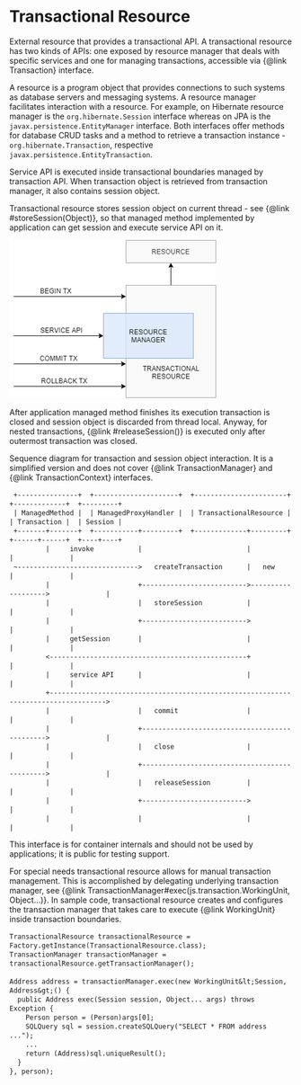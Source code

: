 # Transactional Resource

External resource that provides a transactional API. A transactional resource has two kinds of APIs: one exposed by resource manager that deals with specific services and one for managing transactions, accessible via {@link Transaction} interface.

A resource is a program object that provides connections to such systems as database servers and messaging systems. A resource manager facilitates interaction with a resource. For example, on Hibernate resource manager is the `org.hibernate.Session` interface whereas on JPA is the `javax.persistence.EntityManager` interface. Both interfaces offer methods for database CRUD tasks and a method to retrieve a transaction instance - `org.hibernate.Transaction`, respective `javax.persistence.EntityTransaction`. 

Service API is executed inside transactional boundaries managed by transaction API. When transaction object is retrieved from transaction manager, it also contains session object.

Transactional resource stores session object on current thread - see {@link #storeSession(Object)}, so that managed method implemented by application can get session and execute service API on it.

![](transactional-resource.png)

After application managed method finishes its execution transaction is closed and session object is discarded from thread local. Anyway, for nested transactions, {@link #releaseSession()} is executed only after outermost transaction was closed.

Sequence diagram for transaction and session object interaction. It is a simplified version and does not cover {@link TransactionManager} and {@link TransactionContext} interfaces.

```
 +---------------+  +---------------------+  +-----------------------+  +-------------+  +---------+
 | ManagedMethod |  | ManagedProxyHandler |  | TransactionalResource |  | Transaction |  | Session |
 +-------+-------+  +-----------+---------+  +-------------+---------+  +------+------+  +----+----+
         |     invoke           |                          |                   |              |
 ~------------------------------>   createTransaction      |   new             |              |      
         |                      +-------------------------->------------------->              |
         |                      |   storeSession           |                   |              |           
         |                      +-------------------------->                   |              |
         |     getSession       |                          |                   |              |
         <-------------------------------------------------+                   |              |
         |     service API      |                          |                   |              |
         +------------------------------------------------------------------------------------>
         |                      |   commit                 |                   |              |
         |                      +---------------------------------------------->              |
         |                      |   close                  |                   |              |
         |                      +---------------------------------------------->              |
         |                      |   releaseSession         |                   |              |
         |                      +-------------------------->                   |              |
         |                      |                          |                   |              |
```

This interface is for container internals and should not be used by applications; it is public for testing support.

For special needs transactional resource allows for manual transaction management. This is accomplished by delegating underlying transaction manager, see {@link TransactionManager#exec(js.transaction.WorkingUnit, Object...)}. In sample code, transactional resource creates and configures the transaction manager that takes care to execute {@link WorkingUnit} inside transaction boundaries.

```
TransactionalResource transactionalResource = Factory.getInstance(TransactionalResource.class);
TransactionManager transactionManager = transactionalResource.getTransactionManager();

Address address = transactionManager.exec(new WorkingUnit&lt;Session, Address&gt;() {
  public Address exec(Session session, Object... args) throws Exception {
    Person person = (Person)args[0];
    SQLQuery sql = session.createSQLQuery("SELECT * FROM address ...");
    ...
    return (Address)sql.uniqueResult();
  }
}, person);
```
